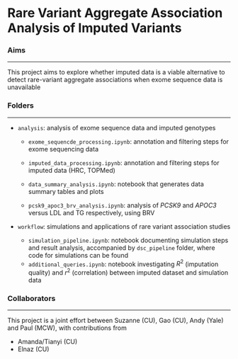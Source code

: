 # Rare Variant Aggregate Association Analysis of Imputed Variants

### Aims

------

This project aims to explore whether imputed data is a viable alternative to detect rare-variant aggregate associations when exome sequence data is unavailable

### Folders

-----

- `analysis`: analysis of exome sequence data and imputed genotypes

    - `exome_sequencde_processing.ipynb`: annotation and filtering steps for exome sequencing data

    - `imputed_data_processing.ipynb`: annotation and filtering steps for imputed data (HRC, TOPMed)

    - `data_summary_analysis.ipynb`: notebook that generates data summary tables and plots

    - `pcsk9_apoc3_brv_analysis.ipynb`: analysis of *PCSK9* and *APOC3* versus LDL and TG respectively, using BRV

- `workflow`: simulations and applications of rare variant association studies
    - `simulation_pipeline.ipynb`: notebook documenting simulation steps and result analysis, accompanied by `dsc_pipeline` folder, where code for simulations can be found
    - `additional_queries.ipynb`: notebook investigating $R^2$ (imputation quality) and $r^2$ (correlation) between imputed dataset and simulation data

### Collaborators

---

This project is a joint effort between Suzanne (CU), Gao (CU), Andy (Yale) and Paul (MCW), with contributions from 

- Amanda/Tianyi (CU)
- Elnaz (CU)
